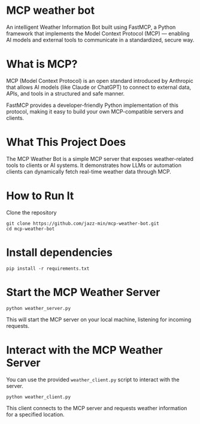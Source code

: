 # MCP weather bot

An intelligent Weather Information Bot built using FastMCP, a Python framework that implements the Model Context Protocol (MCP) — enabling AI models and external tools to communicate in a standardized, secure way.

# What is MCP?

MCP (Model Context Protocol) is an open standard introduced by Anthropic that allows AI models (like Claude or ChatGPT) to connect to external data, APIs, and tools in a structured and safe manner.


FastMCP provides a developer-friendly Python implementation of this protocol, making it easy to build your own MCP-compatible servers and clients.

# What This Project Does

The MCP Weather Bot is a simple MCP server that exposes weather-related tools to clients or AI systems.
It demonstrates how LLMs or automation clients can dynamically fetch real-time weather data through MCP.

# How to Run It
Clone the repository
```
git clone https://github.com/jazz-min/mcp-weather-bot.git
cd mcp-weather-bot
```

# Install dependencies
```
pip install -r requirements.txt
```

# Start the MCP Weather Server
```
python weather_server.py
```

This will start the MCP server on your local machine, listening for incoming requests.

# Interact with the MCP Weather Server
You can use the provided `weather_client.py` script to interact with the server.

```
python weather_client.py
```

This client connects to the MCP server and requests weather information for a specified location.